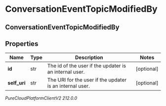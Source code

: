 # ConversationEventTopicModifiedBy

## ConversationEventTopicModifiedBy

## Properties

|Name | Type | Description | Notes|
|------------ | ------------- | ------------- | -------------|
| **id** | str | The id of the user if the updater is an internal user. | [optional] |
| **self_uri** | str | The URI for the user if the updater is an internal user. | [optional] |



_PureCloudPlatformClientV2 212.0.0_
